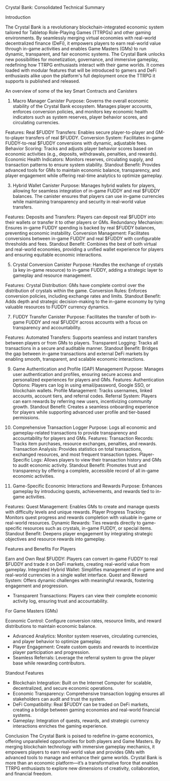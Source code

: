 Crystal Bank: Consolidated Technical Summary

Introduction

The Crystal Bank is a revolutionary blockchain-integrated economic system tailored for Tabletop Role-Playing Games (TTRPGs) and other gaming environments. By seamlessly merging virtual economies with real-world decentralized finance (DeFi), it empowers players to earn real-world value through in-game activities and enables Game Masters (GMs) to run dynamic, transparent, and fair economic systems. The Crystal Bank unlocks new possibilities for monetization, governance, and immersive gameplay, redefining how TTRPG enthusiasts interact with their game worlds. It comes loaded with modular features that will be introduced to gamers and DeFi enthusiasts alike upon the platform's full deployment once the TTRPG it supports is published and released.

An overview of some of the key Smart Contracts and Canisters

1. Macro Manager Canister
Purpose: Governs the overall economic stability of the Crystal Bank ecosystem. Manages player accounts, enforces conversion policies, and monitors key economic health indicators such as system reserves, player behavior scores, and circulating currencies.

Features:
Real $FUDDY Transfers: Enables secure player-to-player and GM-to-player transfers of real $FUDDY.
Conversion System: Facilitates in-game FUDDY-to-real $FUDDY conversions with dynamic, adjustable fees.
Behavior Scoring: Tracks and adjusts player behavior scores based on economic activities (e.g., deposits, withdrawals, penalties, and rewards).
Economic Health Indicators: Monitors reserves, circulating supply, and transaction patterns to ensure system stability.
Standout Benefit: Provides advanced tools for GMs to maintain economic balance, transparency, and player engagement while offering real-time analytics to optimize gameplay.

3. Hybrid Wallet Canister
Purpose: Manages hybrid wallets for players, allowing for seamless integration of in-game FUDDY and real $FUDDY balances. The canister ensures that players can use in-game currencies while maintaining transparency and security in real-world value transfers.

Features:
Deposits and Transfers: Players can deposit real $FUDDY into their wallets or transfer it to other players or GMs.
Redundancy Mechanism: Ensures in-game FUDDY spending is backed by real $FUDDY balances, preventing economic instability.
Conversion Management: Facilitates conversions between in-game FUDDY and real $FUDDY with configurable thresholds and fees.
Standout Benefit: Combines the best of both virtual and real-world economies, providing a unified wallet experience for players and ensuring equitable economic interactions.

5. Crystal Conversion Canister
Purpose: Handles the exchange of crystals (a key in-game resource) to in-game FUDDY, adding a strategic layer to gameplay and resource management.

Features:
Crystal Distribution: GMs have complete control over the distribution of crystals within the game.
Conversion Rules: Enforces conversion policies, including exchange rates and limits.
Standout Benefit: Adds depth and strategic decision-making to the in-game economy by tying valuable resources to FUDDY currency dynamics.

7. FUDDY Transfer Canister
Purpose: Facilitates the transfer of both in-game FUDDY and real $FUDDY across accounts with a focus on transparency and accountability.

Features:
Automated Transfers: Supports seamless and instant transfers between players or from GMs to players.
Transparent Logging: Tracks all transactions in a secure and auditable manner.
Standout Benefit: Bridges the gap between in-game transactions and external DeFi markets by enabling smooth, transparent, and scalable economic interactions.

9. Game Authentication and Profile (GAP) Management
Purpose: Manages user authentication and profiles, ensuring secure access and personalized experiences for players and GMs.
Features:
Authentication Options: Players can log in using email/password, Google SSO, or blockchain wallets.
Profile Management: Tracks usernames, linked accounts, account tiers, and referral codes.
Referral System: Players can earn rewards by referring new users, incentivizing community growth.
Standout Benefit: Creates a seamless onboarding experience for players while supporting advanced user profile and tier-based permissions.

10. Comprehensive Transaction Logger
Purpose: Logs all economic and gameplay-related transactions to provide transparency and accountability for players and GMs.
Features:
Transaction Records: Tracks item purchases, resource exchanges, penalties, and rewards.
Transaction Analysis: Provides statistics on total transactions, exchanged resources, and most frequent transaction types.
Player-Specific Logs: Allows players to view their transaction history and GMs to audit economic activity.
Standout Benefit: Promotes trust and transparency by offering a complete, accessible record of all in-game economic activities.

11. Game-Specific Economic Interactions and Rewards
Purpose: Enhances gameplay by introducing quests, achievements, and rewards tied to in-game activities.

Features:
Quest Management: Enables GMs to create and manage quests with difficulty levels and unique rewards.
Player Progress Tracking: Monitors quest progress and rewards completion with valuable in-game or real-world resources.
Dynamic Rewards: Ties rewards directly to game-specific resources such as crystals, in-game FUDDY, or special items.
Standout Benefit: Deepens player engagement by integrating strategic objectives and resource rewards into gameplay.

Features and Benefits
For Players

Earn and Own Real $FUDDY:
Players can convert in-game FUDDY to real $FUDDY and trade it on DeFi markets, creating real-world value from gameplay.
Integrated Hybrid Wallet:
Simplifies management of in-game and real-world currencies in a single wallet interface.
Quest and Reward System:
Offers dynamic challenges with meaningful rewards, fostering engagement and progression.
- Transparent Transactions:
Players can view their complete economic activity log, ensuring trust and accountability.

For Game Masters (GMs)

Economic Control:
Configure conversion rates, resource limits, and reward distributions to maintain economic balance.
- Advanced Analytics:
Monitor system reserves, circulating currencies, and player behavior to optimize gameplay.
- Player Engagement:
Create custom quests and rewards to incentivize player participation and progression.
- Seamless Referrals:
Leverage the referral system to grow the player base while rewarding contributors.

Standout Features
- Blockchain Integration:
Built on the Internet Computer for scalable, decentralized, and secure economic operations.
- Economic Transparency:
Comprehensive transaction logging ensures all stakeholders can audit and trust the system.
- DeFi Compatibility:
Real $FUDDY can be traded on DeFi markets, creating a bridge between gaming economies and real-world financial systems.
-  Gameplay:
Integration of quests, rewards, and strategic currency interactions enriches the gaming experience.

Conclusion
The Crystal Bank is poised to redefine in-game economics, offering unparalleled opportunities for both players and Game Masters. By merging blockchain technology with immersive gameplay mechanics, it empowers players to earn real-world value and provides GMs with advanced tools to manage and enhance their game worlds. Crystal Bank is more than an economic platform—it’s a transformative force that enables TTRPG enthusiasts to explore new dimensions of creativity, collaboration, and financial freedom.

